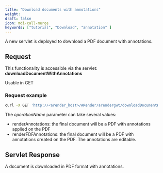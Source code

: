 ```yaml
---
title: "Download documents with annotations"
weight: 
draft: false
icon: mdi-call-merge
keywords: ["tutorial", "Download", "annotation" ]
---
```


A new servlet is deployed to download a PDF document with annotations. 

## Request 

This functionality is accessible via the servlet: **downloadDocumentWithAnnotations**

Usable in GET


### Request example

``` bash
curl -X GET 'http://<arender_host>/ARender/arendergwt/downloadDocumentWithAnnotations?operationName=renderAnnotations'
```

The *operationName* parameter can take several values:
* renderAnnotations: the final document will be a PDF with annotations applied on the PDF
* renderFDFAnnotations: the final document will be a PDF with annotations created on the PDF. The annotations are editable.

## Servlet Response

A document is downloaded in PDF format with annotations.